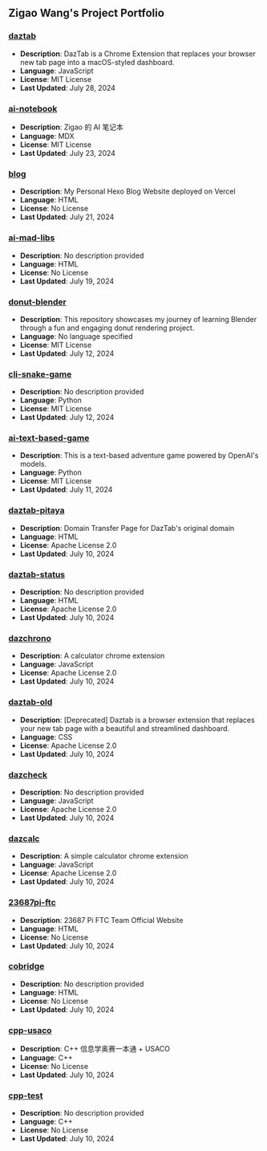 ## Zigao Wang's Project Portfolio

### [daztab](https://github.com/ZigaoWang/daztab)
- **Description**: DazTab is a Chrome Extension that replaces your browser new tab page into a macOS-styled dashboard.
- **Language**: JavaScript
- **License**: MIT License
- **Last Updated**: July 28, 2024

### [ai-notebook](https://github.com/ZigaoWang/ai-notebook)
- **Description**: Zigao 的 AI 笔记本
- **Language**: MDX
- **License**: MIT License
- **Last Updated**: July 23, 2024

### [blog](https://github.com/ZigaoWang/blog)
- **Description**: My Personal Hexo Blog Website deployed on Vercel
- **Language**: HTML
- **License**: No License
- **Last Updated**: July 21, 2024

### [ai-mad-libs](https://github.com/ZigaoWang/ai-mad-libs)
- **Description**: No description provided
- **Language**: HTML
- **License**: No License
- **Last Updated**: July 19, 2024

### [donut-blender](https://github.com/ZigaoWang/donut-blender)
- **Description**: This repository showcases my journey of learning Blender through a fun and engaging donut rendering project.
- **Language**: No language specified
- **License**: MIT License
- **Last Updated**: July 12, 2024

### [cli-snake-game](https://github.com/ZigaoWang/cli-snake-game)
- **Description**: No description provided
- **Language**: Python
- **License**: MIT License
- **Last Updated**: July 12, 2024

### [ai-text-based-game](https://github.com/ZigaoWang/ai-text-based-game)
- **Description**: This is a text-based adventure game powered by OpenAI's models.
- **Language**: Python
- **License**: MIT License
- **Last Updated**: July 11, 2024

### [daztab-pitaya](https://github.com/ZigaoWang/daztab-pitaya)
- **Description**: Domain Transfer Page for DazTab's original domain
- **Language**: HTML
- **License**: Apache License 2.0
- **Last Updated**: July 10, 2024

### [daztab-status](https://github.com/ZigaoWang/daztab-status)
- **Description**: No description provided
- **Language**: HTML
- **License**: Apache License 2.0
- **Last Updated**: July 10, 2024

### [dazchrono](https://github.com/ZigaoWang/dazchrono)
- **Description**: A calculator chrome extension
- **Language**: JavaScript
- **License**: Apache License 2.0
- **Last Updated**: July 10, 2024

### [daztab-old](https://github.com/ZigaoWang/daztab-old)
- **Description**: [Deprecated] Daztab is a browser extension that replaces your new tab page with a beautiful and streamlined dashboard.
- **Language**: CSS
- **License**: Apache License 2.0
- **Last Updated**: July 10, 2024

### [dazcheck](https://github.com/ZigaoWang/dazcheck)
- **Description**: No description provided
- **Language**: JavaScript
- **License**: Apache License 2.0
- **Last Updated**: July 10, 2024

### [dazcalc](https://github.com/ZigaoWang/dazcalc)
- **Description**: A simple calculator chrome extension
- **Language**: JavaScript
- **License**: Apache License 2.0
- **Last Updated**: July 10, 2024

### [23687pi-ftc](https://github.com/ZigaoWang/23687pi-ftc)
- **Description**: 23687 Pi FTC Team Official Website
- **Language**: HTML
- **License**: No License
- **Last Updated**: July 10, 2024

### [cobridge](https://github.com/ZigaoWang/cobridge)
- **Description**: No description provided
- **Language**: HTML
- **License**: No License
- **Last Updated**: July 10, 2024

### [cpp-usaco](https://github.com/ZigaoWang/cpp-usaco)
- **Description**: C++ 信息学奥赛一本通 + USACO
- **Language**: C++
- **License**: No License
- **Last Updated**: July 10, 2024

### [cpp-test](https://github.com/ZigaoWang/cpp-test)
- **Description**: No description provided
- **Language**: C++
- **License**: No License
- **Last Updated**: July 10, 2024

